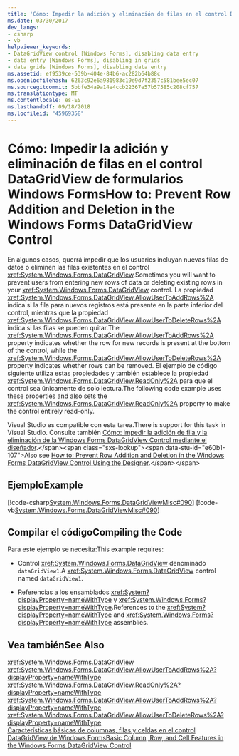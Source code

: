```yaml
---
title: 'Cómo: Impedir la adición y eliminación de filas en el control DataGridView de formularios Windows Forms'
ms.date: 03/30/2017
dev_langs:
- csharp
- vb
helpviewer_keywords:
- DataGridView control [Windows Forms], disabling data entry
- data entry [Windows Forms], disabling in grids
- data grids [Windows Forms], disabling data entry
ms.assetid: ef9539ce-539b-404e-84b6-ac282b64b88c
ms.openlocfilehash: 6263c92e6a981983c19e9d7f2357c581bee5ec07
ms.sourcegitcommit: 5bbfe34a9a14e4ccb22367e57b57585c208cf757
ms.translationtype: MT
ms.contentlocale: es-ES
ms.lasthandoff: 09/18/2018
ms.locfileid: "45969358"
---
```

# <a name="how-to-prevent-row-addition-and-deletion-in-the-windows-forms-datagridview-control"></a><span data-ttu-id="e60b1-102">Cómo: Impedir la adición y eliminación de filas en el control DataGridView de formularios Windows Forms</span><span class="sxs-lookup"><span data-stu-id="e60b1-102">How to: Prevent Row Addition and Deletion in the Windows Forms DataGridView Control</span></span>
<span data-ttu-id="e60b1-103">En algunos casos, querrá impedir que los usuarios incluyan nuevas filas de datos o eliminen las filas existentes en el control <xref:System.Windows.Forms.DataGridView>.</span><span class="sxs-lookup"><span data-stu-id="e60b1-103">Sometimes you will want to prevent users from entering new rows of data or deleting existing rows in your <xref:System.Windows.Forms.DataGridView> control.</span></span> <span data-ttu-id="e60b1-104">La propiedad <xref:System.Windows.Forms.DataGridView.AllowUserToAddRows%2A> indica si la fila para nuevos registros está presente en la parte inferior del control, mientras que la propiedad <xref:System.Windows.Forms.DataGridView.AllowUserToDeleteRows%2A> indica si las filas se pueden quitar.</span><span class="sxs-lookup"><span data-stu-id="e60b1-104">The <xref:System.Windows.Forms.DataGridView.AllowUserToAddRows%2A> property indicates whether the row for new records is present at the bottom of the control, while the <xref:System.Windows.Forms.DataGridView.AllowUserToDeleteRows%2A> property indicates whether rows can be removed.</span></span> <span data-ttu-id="e60b1-105">El ejemplo de código siguiente utiliza estas propiedades y también establece la propiedad <xref:System.Windows.Forms.DataGridView.ReadOnly%2A> para que el control sea únicamente de solo lectura.</span><span class="sxs-lookup"><span data-stu-id="e60b1-105">The following code example uses these properties and also sets the <xref:System.Windows.Forms.DataGridView.ReadOnly%2A> property to make the control entirely read-only.</span></span>  
  
 <span data-ttu-id="e60b1-106">Visual Studio es compatible con esta tarea.</span><span class="sxs-lookup"><span data-stu-id="e60b1-106">There is support for this task in Visual Studio.</span></span>  <span data-ttu-id="e60b1-107">Consulte también [Cómo: impedir la adición de fila y la eliminación de la Windows Forms DataGridView Control mediante el diseñador](https://msdn.microsoft.com/library/k5c88sw3\(v=vs.110\)).</span><span class="sxs-lookup"><span data-stu-id="e60b1-107">Also see [How to: Prevent Row Addition and Deletion in the Windows Forms DataGridView Control Using the Designer](https://msdn.microsoft.com/library/k5c88sw3\(v=vs.110\)).</span></span>  
  
## <a name="example"></a><span data-ttu-id="e60b1-108">Ejemplo</span><span class="sxs-lookup"><span data-stu-id="e60b1-108">Example</span></span>  
 [!code-csharp[System.Windows.Forms.DataGridViewMisc#090](../../../../samples/snippets/csharp/VS_Snippets_Winforms/System.Windows.Forms.DataGridViewMisc/CS/datagridviewmisc.cs#090)]
 [!code-vb[System.Windows.Forms.DataGridViewMisc#090](../../../../samples/snippets/visualbasic/VS_Snippets_Winforms/System.Windows.Forms.DataGridViewMisc/VB/datagridviewmisc.vb#090)]  
  
## <a name="compiling-the-code"></a><span data-ttu-id="e60b1-109">Compilar el código</span><span class="sxs-lookup"><span data-stu-id="e60b1-109">Compiling the Code</span></span>  
 <span data-ttu-id="e60b1-110">Para este ejemplo se necesita:</span><span class="sxs-lookup"><span data-stu-id="e60b1-110">This example requires:</span></span>  
  
-   <span data-ttu-id="e60b1-111">Control <xref:System.Windows.Forms.DataGridView> denominado `dataGridView1`.</span><span class="sxs-lookup"><span data-stu-id="e60b1-111">A <xref:System.Windows.Forms.DataGridView> control named `dataGridView1`.</span></span>  
  
-   <span data-ttu-id="e60b1-112">Referencias a los ensamblados <xref:System?displayProperty=nameWithType> y <xref:System.Windows.Forms?displayProperty=nameWithType>.</span><span class="sxs-lookup"><span data-stu-id="e60b1-112">References to the <xref:System?displayProperty=nameWithType> and <xref:System.Windows.Forms?displayProperty=nameWithType> assemblies.</span></span>  
  
## <a name="see-also"></a><span data-ttu-id="e60b1-113">Vea también</span><span class="sxs-lookup"><span data-stu-id="e60b1-113">See Also</span></span>  
 <xref:System.Windows.Forms.DataGridView>  
 <xref:System.Windows.Forms.DataGridView.AllowUserToAddRows%2A?displayProperty=nameWithType>  
 <xref:System.Windows.Forms.DataGridView.ReadOnly%2A?displayProperty=nameWithType>  
 <xref:System.Windows.Forms.DataGridView.AllowUserToAddRows%2A?displayProperty=nameWithType>  
 <xref:System.Windows.Forms.DataGridView.AllowUserToDeleteRows%2A?displayProperty=nameWithType>  
 [<span data-ttu-id="e60b1-114">Características básicas de columnas, filas y celdas en el control DataGridView de Windows Forms</span><span class="sxs-lookup"><span data-stu-id="e60b1-114">Basic Column, Row, and Cell Features in the Windows Forms DataGridView Control</span></span>](../../../../docs/framework/winforms/controls/basic-column-row-and-cell-features-wf-datagridview-control.md)
